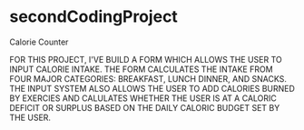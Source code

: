 # secondCodingProject
Calorie Counter


FOR THIS PROJECT, I'VE BUILD A FORM WHICH ALLOWS THE USER TO INPUT CALORIE INTAKE. THE FORM CALCULATES THE INTAKE FROM FOUR MAJOR CATEGORIES: BREAKFAST, LUNCH DINNER, AND SNACKS. THE INPUT SYSTEM ALSO ALLOWS THE USER TO ADD CALORIES BURNED BY EXERCIES AND CALULATES WHETHER THE USER IS AT A CALORIC DEFICIT OR SURPLUS BASED ON THE DAILY CALORIC BUDGET SET BY THE USER. 

